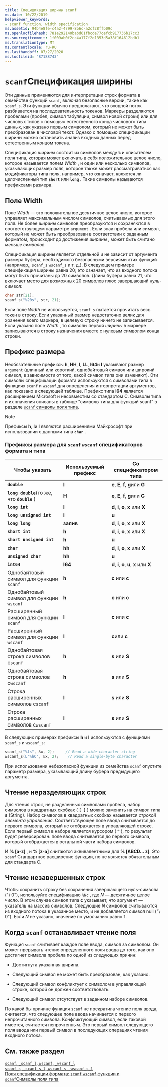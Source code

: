 ```yaml
---
title: Спецификация ширины scanf
ms.date: 10/22/2019
helpviewer_keywords:
- scanf function, width specification
ms.assetid: 94b4e8fe-c4a2-4799-8b6c-a2cf28ffb09c
ms.openlocfilehash: 781e292140babd61fbcde77cefcb917736b17cc3
ms.sourcegitcommit: 1f009ab0f2cc4a177f2d1353d5a38f164612bdb1
ms.translationtype: MT
ms.contentlocale: ru-RU
ms.lasthandoff: 07/27/2020
ms.locfileid: "87188743"
---
```

# <a name="scanf-width-specification"></a>`scanf`Спецификация ширины

Эти данные применяются для интерпретации строк формата в семействе функций `scanf`, включая безопасные версии, такие как `scanf_s`. Эти функции обычно предполагают, что входной поток разбивается на последовательность токенов. Маркеры разделяются пробелами (пробел, символ табуляции, символ новой строки) или для числовых типов с помощью естественного конца числового типа данных, как указано первым символом, который не может быть преобразован в числовой текст. Однако с помощью спецификации ширины можно остановить анализ входных данных перед естественным концом токена.

Спецификация *ширины* состоит из символов между `%` и описателем поля типа, которая может включать в себя положительное целое число, которое называется полем *Width* , и один или несколько символов, указывающих размер поля, которое также может рассматриваться как модификаторы типа поля, например, что означает, является ли целочисленный тип **`short`** или **`long`** . Такие символы называются префиксами размера.

## <a name="the-width-field"></a>Поле Width

Поле *Width* — это положительное десятичное целое число, которое управляет максимальным числом символов, считываемых для этого поля. Не более *ширины* символов преобразуются и сохраняются в соответствующем параметре `argument` . Если знак пробела или символ, который не может быть преобразован в соответствии с заданным форматом, происходит до достижения *ширины* , может быть считано *меньше символов.*

Спецификация ширины является отдельной и не зависит от аргумента размера буфера, необходимого безопасными версиями этих функций (например,, `scanf_s` `wscanf_s` и т. д.). В следующем примере спецификация ширины равна 20; это означает, что из входного потока могут быть прочитаны до 20 символов. Длина буфера равна 21, что включает место для возможных 20 символов плюс завершающий нуль-символ:

```C
char str[21];
scanf_s("%20s", str, 21);
```

Если поле *Width* не используется, `scanf_s` пытается прочитать весь токен в строку. Если указанный размер недостаточно велик для хранения всего маркера, в целевую строку ничего не записывается. Если указано поле *Width* , то символы первой *ширины* в маркере записываются в строку назначения вместе с нулевым символом конца строки.

## <a name="the-size-prefix"></a>Префикс размера

Необязательные префиксы **h**, **HH**, **l**, **LL**, **I64**и **l** указывают размер `argument` (длинный или короткий, однобайтовый символ или широкий символ, в зависимости от того, какой символ типа они изменяют). Эти символы спецификации формата используются с символами типа в функциях `scanf` и `wscanf` для определения интерпретации аргументов, как показано в следующей таблице. Префикс типа **I64** является расширением Microsoft и несовместим со стандартом C. Символы типа и их значения описаны в таблице "символы типа для функций scanf" в разделе [ `scanf` символы поля типа](../c-runtime-library/scanf-type-field-characters.md).

> [!NOTE]
> Префиксы **h**, **l**и **l** являются расширениями Майкрософт при использовании с данными типа **`char`** .

### <a name="size-prefixes-for-scanf-and-wscanf-format-type-specifiers"></a>Префиксы размера для `scanf` `wscanf` спецификаторов формата и типа

|Чтобы указать|Используемый префикс|Со спецификатором типа|
|----------------|----------------|-------------------------|
|**`double`**|**l**|**e**, **E**, **f**, **g**или **G**|
|**`long double`**(то же, что **`double`** )|**Н**|**e**, **E**, **f**, **g**или **G**|
|**`long int`**|**l**|**d**, **i**, **o**, **x** или **X**|
|**`long unsigned int`**|**l**|**u**|
|**`long long`**|**залив**|**d**, **i**, **o**, **x** или **X**|
|**`short int`**|**h**|**d**, **i**, **o**, **x** или **X**|
|**`short unsigned int`**|**h**|**u**|
|**`char`**|**hh**|**d**, **i**, **o**, **x** или **X**|
|**`unsigned char`**|**hh**|**u**|
|**`int64`**|**I64**|**d**, **i**, **o**, **u**, **x** или **X**|
|Однобайтовый символ для функции `scanf`|**h**|**c** или **c**|
|Однобайтовый символ для функции `wscanf`|**h**|**c** или **c**|
|Расширенный символ для функции `scanf`|**l**|**c** или **c**|
|Расширенный символ для функции `wscanf`|**l**|**c**или **c**|
|Однобайтовая строка символов с`scanf`|**h**|**s** или **S**|
|Однобайтовая строка символов с`wscanf`|**h**|**s** или **S**|
|Строка расширенных символов с`scanf`|**l**|**s** или **S**|
|Строка расширенных символов с`wscanf`|**l**|**s** или **S**|

В следующих примерах префиксы **h** и **l** используются с функциями `scanf_s` и `wscanf_s`:

```C
scanf_s("%ls", &x, 2);     // Read a wide-character string
wscanf_s(L"%hC", &x, 2);    // Read a single-byte character
```

При использовании небезопасной функции из семейства `scanf` опустите параметр размера, указывающий длину буфера предыдущего аргумента.

## <a name="reading-undelimited-strings"></a>Чтение неразделяющих строк

Для чтения строк, не разделенных символами пробела, набор символов в квадратных скобках ( **`[ ]`** ) можно заменить на символ типа **s** (String). Набор символов в квадратных скобках называется *строкой элемента управления*. Соответствующее поле ввода считывается до первого символа, который не отображается в управляющей строке. Если первый символ в наборе является курсором ( **`^`** ), то результат будет реверсирован: поле ввода считывается до первого символа, который отображается в остальной части набора символов.

И **% [a-z]** , и **% [z-a]** считаются эквивалентными для **% [ABCD... z]**. Это `scanf` Стандартное расширение функции, но не является обязательным для стандарта C.

## <a name="reading-unterminated-strings"></a>Чтение незавершенных строк

Чтобы сохранить строку без сохранения завершающего нуль-символа ("\ 0"), используйте спецификацию `%Nc` , где *N* — десятичное целое число. В этом случае символ типа **c** указывает, что аргумент — указатель на массив символов. Следующие *N* символов считываются из входного потока в указанное место, и не добавляется символ null ("\ 0"). Если *N* не указано, значение по умолчанию равно 1.

## <a name="when-scanf-stops-reading-a-field"></a>Когда `scanf` останавливает чтение поля

Функция `scanf` считывает каждое поле ввода, символ за символом. Он может прерывать чтение определенного поля ввода до того, как оно достигнет символа пробела по одной из следующих причин:

- Достигнута указанная ширина.

- Следующий символ не может быть преобразован, как указано.

- Следующий символ конфликтует с символом в управляющей строке, которой он должен соответствовать.

- Следующий символ отсутствует в заданном наборе символов.

По какой бы причине функция `scanf` не прекратила чтение поля ввода, считается, что следующее поле ввода начинается с первого непрочитанного символа. Конфликтующий символ, если таковой имеется, считается непрочтенным. Это первый символ следующего поля ввода или первый символ в последующих операциях чтения входного потока.

## <a name="see-also"></a>См. также раздел

[`scanf`, `_scanf_l`, `wscanf`, `_wscanf_l`](../c-runtime-library/reference/scanf-scanf-l-wscanf-wscanf-l.md)<br/>
[`scanf_s`, `_scanf_s_l`, `wscanf_s`, `_wscanf_s_l`](../c-runtime-library/reference/scanf-s-scanf-s-l-wscanf-s-wscanf-s-l.md)<br/>
[Поля спецификации формата: `scanf` `wscanf` функции и](../c-runtime-library/format-specification-fields-scanf-and-wscanf-functions.md)<br/>
[`scanf`Символы поля типа](../c-runtime-library/scanf-type-field-characters.md)<br/>
